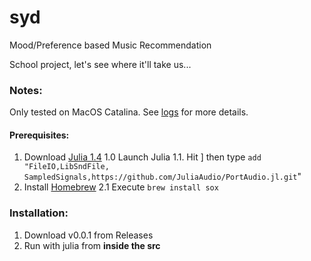 # syd

Mood/Preference based Music Recommendation

School project, let's see where it'll take us...

### Notes:

Only tested on MacOS Catalina.
See [logs](/logs) for more details.

#### Prerequisites:

1. Download [Julia 1.4](https://julialang.org/downloads/)
    1.0  Launch Julia
    1.1. Hit ] then type `add "FileIO,LibSndFile, SampledSignals,https://github.com/JuliaAudio/PortAudio.jl.git`"
2. Install [Homebrew](https://brew.sh)
    2.1  Execute `brew install sox`

### Installation:

1. Download v0.0.1 from Releases
2. Run with julia from **inside the src**

